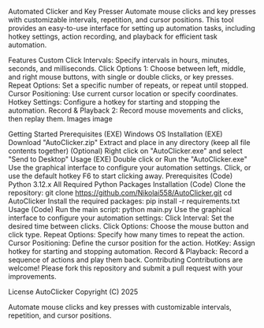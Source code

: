 Automated Clicker and Key Presser
Automate mouse clicks and key presses with customizable intervals, repetition, and cursor positions. This tool provides an easy-to-use interface for setting up automation tasks, including hotkey settings, action recording, and playback for efficient task automation.

Features
Custom Click Intervals: Specify intervals in hours, minutes, seconds, and milliseconds.
Click Options 1: Choose between left, middle, and right mouse buttons, with single or double clicks, or key presses.
Repeat Options: Set a specific number of repeats, or repeat until stopped.
Cursor Positioning: Use current cursor location or specify coordinates.
Hotkey Settings: Configure a hotkey for starting and stopping the automation.
Record & Playback 2: Record mouse movements and clicks, then replay them.
Images
image

Getting Started
Prerequisites (EXE)
Windows OS
Installation (EXE)
Download "AutoClicker.zip"
Extract and place in any directory (keep all file contents together)
(Optional) Right click on "AutoClicker.exe" and select "Send to Desktop"
Usage (EXE)
Double click or Run the "AutoClicker.exe"
Use the graphical interface to configure your automation settings.
Click, or use the default hotkey F6 to start clicking away.
Prerequisites (Code)
Python 3.12.x
All Required Python Packages
Installation (Code)
Clone the repository:
git clone https://github.com/Nikolai558/AutoClicker.git
cd AutoClicker
Install the required packages:
pip install -r requirements.txt
Usage (Code)
Run the main script:
python main.py
Use the graphical interface to configure your automation settings:
Click Interval: Set the desired time between clicks.
Click Options: Choose the mouse button and click type.
Repeat Options: Specify how many times to repeat the action.
Cursor Positioning: Define the cursor position for the action.
HotKey: Assign hotkey for starting and stopping automation.
Record & Playback: Record a sequence of actions and play them back.
Contributing
Contributions are welcome! Please fork this repository and submit a pull request with your improvements.

License
AutoClicker Copyright (C) 2025

Automate mouse clicks and key presses with customizable intervals, repetition, and cursor positions.

